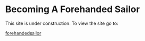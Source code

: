 # Becoming A Forehanded Sailor

This site is under construction.
To view the site go to:

[forehandedsailor](https://wmmurrah.github.io/forehandedsailor/)